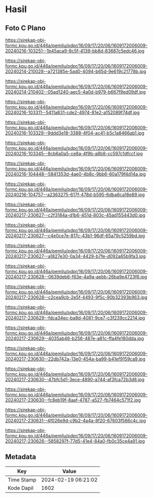 # Hasil

## Foto C Plano

https://sirekap-obj-formc.kpu.go.id/446a/pemilu/pdpr/16/09/17/20/06/1609172006009-20240216-103251--1b45aca9-8c5f-4139-bb8d-83687c5edc46.jpg

https://sirekap-obj-formc.kpu.go.id/446a/pemilu/pdpr/16/09/17/20/06/1609172006009-20240214-210028--a721385e-5ad0-4094-b65d-9e619c21778b.jpg

https://sirekap-obj-formc.kpu.go.id/446a/pemilu/pdpr/16/09/17/20/06/1609172006009-20240214-210402--05ad1240-aec5-4a0d-b979-b667f9ed09df.jpg

https://sirekap-obj-formc.kpu.go.id/446a/pemilu/pdpr/16/09/17/20/06/1609172006009-20240216-103311--5411a831-cde2-4974-81e2-a152089f74df.jpg

https://sirekap-obj-formc.kpu.go.id/446a/pemilu/pdpr/16/09/17/20/06/1609172006009-20240216-103329--9ddd3e18-3388-4f04-ac41-b5c1a8466ab1.jpg

https://sirekap-obj-formc.kpu.go.id/446a/pemilu/pdpr/16/09/17/20/06/1609172006009-20240216-103345--8cb6a0a5-ce8a-4f9b-a8b8-cc597c1dfccf.jpg

https://sirekap-obj-formc.kpu.go.id/446a/pemilu/pdpr/16/09/17/20/06/1609172006009-20240216-104448--5841353d-4ae0-4b8c-9bb6-60a179f4d14a.jpg

https://sirekap-obj-formc.kpu.go.id/446a/pemilu/pdpr/16/09/17/20/06/1609172006009-20240216-104757--a2363275-617f-478d-b595-6dba6ca18e89.jpg

https://sirekap-obj-formc.kpu.go.id/446a/pemilu/pdpr/16/09/17/20/06/1609172006009-20240217-230627--c2f3184a-d1b6-451d-803c-45ad155443d0.jpg

https://sirekap-obj-formc.kpu.go.id/446a/pemilu/pdpr/16/09/17/20/06/1609172006009-20240217-230627--c4e0ce7e-817c-43b1-96df-65a79c5259bd.jpg

https://sirekap-obj-formc.kpu.go.id/446a/pemilu/pdpr/16/09/17/20/06/1609172006009-20240217-230627--a1827e30-0a34-4429-b7fe-d092a65b9fa3.jpg

https://sirekap-obj-formc.kpu.go.id/446a/pemilu/pdpr/16/09/17/20/06/1609172006009-20240217-230628--0639deb6-f63e-4a9a-aebb-26ba9e4723f6.jpg

https://sirekap-obj-formc.kpu.go.id/446a/pemilu/pdpr/16/09/17/20/06/1609172006009-20240217-230628--c2cea9cb-2e5f-4493-9f5c-90b32393b963.jpg

https://sirekap-obj-formc.kpu.go.id/446a/pemilu/pdpr/16/09/17/20/06/1609172006009-20240217-230629--fdca34ec-ba8d-4081-9ce7-c3f239cc2214.jpg

https://sirekap-obj-formc.kpu.go.id/446a/pemilu/pdpr/16/09/17/20/06/1609172006009-20240217-230629--4035ab46-b256-487e-a81c-ffa4fe180dda.jpg

https://sirekap-obj-formc.kpu.go.id/446a/pemilu/pdpr/16/09/17/20/06/1609172006009-20240217-230630--22db742a-13e0-454a-ba99-b41ef9159ca9.jpg

https://sirekap-obj-formc.kpu.go.id/446a/pemilu/pdpr/16/09/17/20/06/1609172006009-20240217-230630--47bfc5d1-3ece-4890-a744-af3fca72b3d8.jpg

https://sirekap-obj-formc.kpu.go.id/446a/pemilu/pdpr/16/09/17/20/06/1609172006009-20240217-230630--fc8eb19f-8aaf-4787-a527-fb7464c571f2.jpg

https://sirekap-obj-formc.kpu.go.id/446a/pemilu/pdpr/16/09/17/20/06/1609172006009-20240217-230631--4f026e9d-c9b2-4a4a-8f20-67603f566c4c.jpg

https://sirekap-obj-formc.kpu.go.id/446a/pemilu/pdpr/16/09/17/20/06/1609172006009-20240217-230626--5858297f-77d5-41e4-84a0-fb0c35ce4a91.jpg


## Metadata

| Key        | Value               |
| ---------- | ------------------- |
| Time Stamp | 2024-02-19 06:21:02 |
| Kode Dapil | 1602                |



